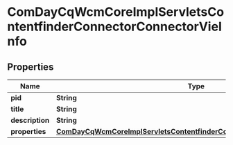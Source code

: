 
# ComDayCqWcmCoreImplServletsContentfinderConnectorConnectorVieInfo

## Properties
Name | Type | Description | Notes
------------ | ------------- | ------------- | -------------
**pid** | **String** |  |  [optional]
**title** | **String** |  |  [optional]
**description** | **String** |  |  [optional]
**properties** | [**ComDayCqWcmCoreImplServletsContentfinderConnectorConnectorVieProperties**](ComDayCqWcmCoreImplServletsContentfinderConnectorConnectorVieProperties.md) |  |  [optional]



